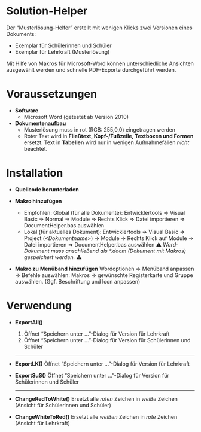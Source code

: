 # Solution-Helper
Der “Musterlösung-Helfer” erstellt mit wenigen Klicks zwei Versionen eines Dokuments:
- Exemplar für Schülerinnen und Schüler
- Exemplar für Lehrkraft (Musterlösung)

Mit Hilfe von Makros für Microsoft-Word können unterschiedliche Ansichten ausgewählt werden und schnelle PDF-Exporte durchgeführt werden.


# Voraussetzungen
- **Software**
    - Microsoft Word (getestet ab Version 2010)
- **Dokumentenaufbau**
    - Musterlösung muss in rot (RGB: 255,0,0) eingetragen werden
    - Roter Text wird in **Fließtext, Kopf-/Fußzeile, Textboxen und Formen** ersetzt. Text in **Tabellen** wird nur in wenigen Außnahmefällen *nicht* beachtet.


# Installation
- **Quellcode herunterladen**    
- **Makro hinzufügen**
    - Empfohlen: Global (für alle Dokumente): Entwicklertools ⇒ Visual Basic ⇒ Normal ⇒ Module ⇒ Rechts Klick ⇒ Datei importieren ⇒ DocumentHelper.bas auswählen
    - Lokal (für aktuelles Dokument): Entwicklertools ⇒ Visual Basic ⇒ Project (*\<Dokumentname\>*) ⇒ Module ⇒ Rechts Klick auf Module ⇒ Datei importieren ⇒ DocumentHelper.bas auswählen
       ⚠️ *Word-Dokument muss anschließend als \*.docm (Dokument mit Makros) gespeichert werden.* ⚠️        
      
- **Makro zu Menüband hinzufügen**
    Wordoptionen ⇒ Menüband anpassen ⇒ Befehle auswählen: Makros ⇒ gewünschte Registerkarte und Gruppe auswählen.
    (Ggf. Beschriftung und Icon anpassen)
    

# Verwendung
- **ExportAll()**
    1. Öffnet “Speichern unter …”-Dialog für Version für Lehrkraft
    2. Öffnet “Speichern unter …”-Dialog für Version für Schülerinnen und Schüler
    
  ---
  
- **ExportLK()**
    Öffnet “Speichern unter …”-Dialog für Version für Lehrkraft
- **ExportSuS()**
    Öffnet “Speichern unter …”-Dialog für Version für Schülerinnen und Schüler
  
  ---
  
- **ChangeRedToWhite()**
    Ersetzt alle *roten* Zeichen in *weiße* Zeichen (Ansicht für Schülerinnen und Schüler)
- **ChangeWhiteToRed()**
    Ersetzt alle *weißen* Zeichen in *rote* Zeichen (Ansicht für Lehrkraft)

